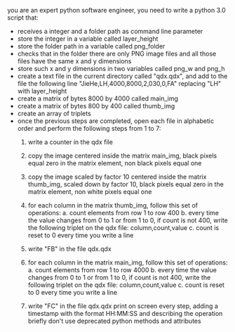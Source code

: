 you are an expert python software engineer, you need to write a python 3.0 script that:
- receives a integer and a folder path as command line parameter
- store the integer in a variable called layer_height
- store the folder path in a variable called png_folder
- checks that in the folder there are only PNG image files and all those files have the same x and y dimensions
- store such x and y dimensions in two variables called png_w and png_h
- create a text file in the current directory called "qdx.qdx", and add to the file the following line "JieHe,LH,4000,8000,2,030,0,FA" replacing "LH" with layer_height 
- create a matrix of bytes 8000 by 4000 called main_img
- create a matrix of bytes 800 by 400 called thumb_img
- create an array of triplets
- once the previous steps are completed, open each file in alphabetic order and perform the following steps from 1 to 7:
	1. write a counter in the qdx file
    2. copy the image centered inside the matrix main_img, black pixels equal zero in the matrix element, non black pixels equal one
    3. copy the image scaled by factor 10 centered inside the matrix thumb_img, scaled down by factor 10, black pixels equal zero in the matrix element, non white pixels equal one
	4. for each column in the matrix thumb_img, follow this set of operations:
		a. count elements from row 1 to row 400
		b. every time the value changes from 0 to 1 or from 1 to 0, if count is not 400, write the following triplet on the qdx file: column,count,value
		c. count is reset to 0 every time you write a line
	5. write "FB" in the file qdx.qdx
	6. for each column in the matrix main_img, follow this set of operations:
		a. count elements from row 1 to row 4000
		b. every time the value changes from 0 to 1 or from 1 to 0, if count is not 400, write the following triplet on the qdx file: column,count,value
		c. count is reset to 0 every time you write a line

	7. write "FC" in the file qdx.qdx
print on screen every step, adding a timestamp with the format HH:MM:SS and describing the operation briefly 
don't use deprecated python methods and attributes
